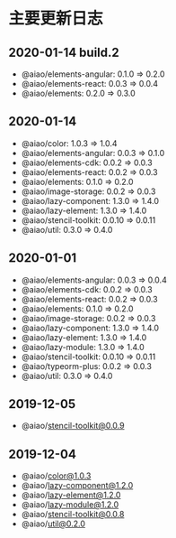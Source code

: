 # 主要更新日志

## 2020-01-14 build.2

- @aiao/elements-angular: 0.1.0 => 0.2.0
- @aiao/elements-react: 0.0.3 => 0.0.4
- @aiao/elements: 0.2.0 => 0.3.0

## 2020-01-14

- @aiao/color: 1.0.3 => 1.0.4
- @aiao/elements-angular: 0.0.3 => 0.1.0
- @aiao/elements-cdk: 0.0.2 => 0.0.3
- @aiao/elements-react: 0.0.2 => 0.0.3
- @aiao/elements: 0.1.0 => 0.2.0
- @aiao/image-storage: 0.0.2 => 0.0.3
- @aiao/lazy-component: 1.3.0 => 1.4.0
- @aiao/lazy-element: 1.3.0 => 1.4.0
- @aiao/stencil-toolkit: 0.0.10 => 0.0.11
- @aiao/util: 0.3.0 => 0.4.0

## 2020-01-01

- @aiao/elements-angular: 0.0.3 => 0.0.4
- @aiao/elements-cdk: 0.0.2 => 0.0.3
- @aiao/elements-react: 0.0.2 => 0.0.3
- @aiao/elements: 0.1.0 => 0.2.0
- @aiao/image-storage: 0.0.2 => 0.0.3
- @aiao/lazy-component: 1.3.0 => 1.4.0
- @aiao/lazy-element: 1.3.0 => 1.4.0
- @aiao/lazy-module: 1.3.0 => 1.4.0
- @aiao/stencil-toolkit: 0.0.10 => 0.0.11
- @aiao/typeorm-plus: 0.0.2 => 0.0.3
- @aiao/util: 0.3.0 => 0.4.0

## 2019-12-05

- @aiao/stencil-toolkit@0.0.9

## 2019-12-04

- @aiao/color@1.0.3
- @aiao/lazy-component@1.2.0
- @aiao/lazy-element@1.2.0
- @aiao/lazy-module@1.2.0
- @aiao/stencil-toolkit@0.0.8
- @aiao/util@0.2.0
